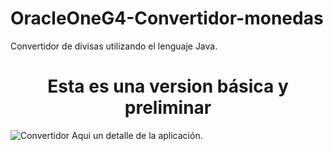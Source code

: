 # OracleOneG4-Convertidor-monedas
Convertidor de divisas utilizando el lenguaje Java.

<h1 align="center"> Esta es una version básica y preliminar </h1>


![Convertidor](https://user-images.githubusercontent.com/120668064/223710726-19b98929-7d33-4441-993b-e865a3675ddc.JPG)
Aqui un detalle de la aplicación.
